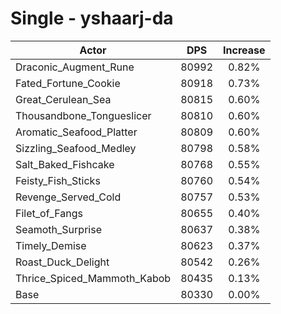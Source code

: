 # Single - yshaarj-da
| Actor | DPS | Increase |
|---|:---:|:---:|
|Draconic_Augment_Rune|80992|0.82%|
|Fated_Fortune_Cookie|80918|0.73%|
|Great_Cerulean_Sea|80815|0.60%|
|Thousandbone_Tongueslicer|80810|0.60%|
|Aromatic_Seafood_Platter|80809|0.60%|
|Sizzling_Seafood_Medley|80798|0.58%|
|Salt_Baked_Fishcake|80768|0.55%|
|Feisty_Fish_Sticks|80760|0.54%|
|Revenge_Served_Cold|80757|0.53%|
|Filet_of_Fangs|80655|0.40%|
|Seamoth_Surprise|80637|0.38%|
|Timely_Demise|80623|0.37%|
|Roast_Duck_Delight|80542|0.26%|
|Thrice_Spiced_Mammoth_Kabob|80435|0.13%|
|Base|80330|0.00%|

